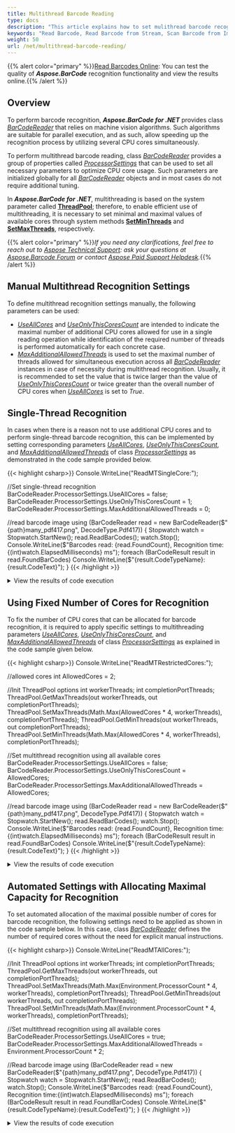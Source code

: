 ```yaml
---
title: Multithread Barcode Reading
type: docs
description: "This article explains how to set mulithread barcode recognition"
keywords: "Read Barcode, Read Barcode from Stream, Scan Barcode from Image, Multithread Barcode Reading, Barcode Recognition Multithreading, Aspose.BarCode, Read Barcode C#"
weight: 50
url: /net/multithread-barcode-reading/
---
```


{{% alert color="primary" %}}[Read Barcodes Online](https://products.aspose.app/barcode/recognize): You can test the quality of ***Aspose.BarCode*** recognition functionality and view the results online.{{% /alert %}}
  
## **Overview**
To perform barcode recognition, ***Aspose.BarCode for .NET*** provides class [*BarCodeReader*](https://apireference.aspose.com/barcode/net/aspose.barcode.barcoderecognition/barcodereader) that relies on machine vision algorithms. Such algorithms are suitable for parallel execution, and as such, allow speeding up the recognition process by utilizing several CPU cores simultaneously.  

To perform multithread barcode reading, class [*BarCodeReader*](https://apireference.aspose.com/barcode/net/aspose.barcode.barcoderecognition/barcodereader) provides a group of properties called [*ProcessorSettings*](https://apireference.aspose.com/barcode/net/aspose.barcode.common/processorsettings) that can be used to set all necessary parameters to optimize CPU core usage. Such parameters are initialized globally for all [*BarCodeReader*](https://apireference.aspose.com/barcode/net/aspose.barcode.barcoderecognition/barcodereader) objects and in most cases do not require additional tuning.  
  
In ***Aspose.BarCode for .NET***, multithreading is based on the system parameter called [**ThreadPool**](https://docs.microsoft.com/dotnet/api/system.threading.threadpool); therefore, to enable efficient use of multithreading, it is necessary to set minimal and maximal values of available cores through system methods [**SetMinThreads**](https://docs.microsoft.com/dotnet/api/system.threading.threadpool.setminthreads) and [**SetMaxThreads**](https://docs.microsoft.com/dotnet/api/system.threading.threadpool.setmaxthreads), respectively. 

{{% alert color="primary" %}}*If you need any clarifications, feel free to reach out to [Aspose Technical Support](/barcode/net/technical-support/): ask your questions at [Aspose.Barcode Forum](https://forum.aspose.com/c/barcode/13) or contact [Aspose Paid Support Helpdesk](https://helpdesk.aspose.com/).*{{% /alert %}}

## **Manual Multithread Recognition Settings**
To define multithread recognition settings manually, the following parameters can be used:
-	[*UseAllCores*](https://apireference.aspose.com/barcode/net/aspose.barcode.common/processorsettings/properties/useallcores) and [*UseOnlyThisCoresCount*](https://apireference.aspose.com/barcode/net/aspose.barcode.common/processorsettings/properties/useonlythiscorescount) are intended to indicate the maximal number of additional CPU cores allowed for use in a single reading operation while identification of the required number of threads is performed automatically for each concrete case.  
-	[*MaxAdditionalAllowedThreads*](https://apireference.aspose.com/barcode/net/aspose.barcode.common/processorsettings/properties/maxadditionalallowedthreads) is used to set the maximal number of threads allowed for simultaneous execution across all [*BarCodeReader*](https://apireference.aspose.com/barcode/net/aspose.barcode.barcoderecognition/barcodereader) instances in case of necessity during multithread recognition. Usually, it is recommended to set the value that is twice larger than the value of [*UseOnlyThisCoresCount*](https://apireference.aspose.com/barcode/net/aspose.barcode.common/processorsettings/properties/useonlythiscorescount) or twice greater than the overall number of CPU cores when [*UseAllCores*](https://apireference.aspose.com/barcode/net/aspose.barcode.common/processorsettings/properties/useallcores) is set to *True*.

## **Single-Thread Recognition**
In cases when there is a reason not to use additional CPU cores and to perform single-thread barcode recognition, this can be implemented by setting corresponding parameters [*UseAllCores*](https://apireference.aspose.com/barcode/net/aspose.barcode.common/processorsettings/properties/useallcores), [*UseOnlyThisCoresCount*](https://apireference.aspose.com/barcode/net/aspose.barcode.common/processorsettings/properties/useonlythiscorescount), and [*MaxAdditionalAllowedThreads*](https://apireference.aspose.com/barcode/net/aspose.barcode.common/processorsettings/properties/maxadditionalallowedthreads) of class [*ProcessorSettings*](https://apireference.aspose.com/barcode/net/aspose.barcode.common/processorsettings) as demonstrated in the code sample provided below.
  
{{< highlight csharp>}}
Console.WriteLine("ReadMTSingleCore:");

//Set single-thread recognition
BarCodeReader.ProcessorSettings.UseAllCores = false;
BarCodeReader.ProcessorSettings.UseOnlyThisCoresCount = 1;
BarCodeReader.ProcessorSettings.MaxAdditionalAllowedThreads = 0;

//read barcode image
using (BarCodeReader read = new BarCodeReader($"{path}many_pdf417.png", DecodeType.Pdf417))
{
    Stopwatch watch = Stopwatch.StartNew();
    read.ReadBarCodes();
    watch.Stop();
    Console.WriteLine($"Barcodes read: {read.FoundCount}, Recognition time:{(int)watch.ElapsedMilliseconds} ms");
    foreach (BarCodeResult result in read.FoundBarCodes)
        Console.WriteLine($"{result.CodeTypeName}:{result.CodeText}");
}
{{< /highlight >}}

<details>  
<summary>View the results of code execution</summary>
  
ReadMTSingleCore:  
Barcodes read: 6,  
Recognition time:604 ms  
Pdf417:Aspose PDF417 Diag 02  
Pdf417:Aspose PDF417 Diag 01  
Pdf417:Aspose PDF417 02  
Pdf417:Aspose PDF417 01  
Pdf417:Aspose PDF417 03  
Pdf417:Aspose PDF417 04  
  
</details>

## **Using Fixed Number of Cores for Recognition**
To fix the number of CPU cores that can be allocated for barcode recognition, it is required to apply specific settings to multithreading parameters [*UseAllCores*](https://apireference.aspose.com/barcode/net/aspose.barcode.common/processorsettings/properties/useallcores), [*UseOnlyThisCoresCount*](https://apireference.aspose.com/barcode/net/aspose.barcode.common/processorsettings/properties/useonlythiscorescount), and [*MaxAdditionalAllowedThreads*](https://apireference.aspose.com/barcode/net/aspose.barcode.common/processorsettings/properties/maxadditionalallowedthreads) of class [*ProcessorSettings*](https://apireference.aspose.com/barcode/net/aspose.barcode.common/processorsettings) as explained in the code sample given below.

{{< highlight csharp>}}
Console.WriteLine("ReadMTRestrictedCores:");

//allowed cores
int AllowedCores = 2;

//Init ThreadPool options
int workerThreads;
int completionPortThreads;
ThreadPool.GetMaxThreads(out workerThreads, out completionPortThreads);
ThreadPool.SetMaxThreads(Math.Max(AllowedCores * 4, workerThreads), completionPortThreads);
ThreadPool.GetMinThreads(out workerThreads, out completionPortThreads);
ThreadPool.SetMinThreads(Math.Max(AllowedCores * 4, workerThreads), completionPortThreads);

//Set multithread recognition using all available cores
BarCodeReader.ProcessorSettings.UseAllCores = false;
BarCodeReader.ProcessorSettings.UseOnlyThisCoresCount = AllowedCores;
BarCodeReader.ProcessorSettings.MaxAdditionalAllowedThreads = AllowedCores;

//read barcode image
using (BarCodeReader read = new BarCodeReader($"{path}many_pdf417.png", DecodeType.Pdf417))
{
    Stopwatch watch = Stopwatch.StartNew();
    read.ReadBarCodes();
    watch.Stop();
    Console.WriteLine($"Barcodes read: {read.FoundCount}, Recognition time:{(int)watch.ElapsedMilliseconds} ms");
    foreach (BarCodeResult result in read.FoundBarCodes)
        Console.WriteLine($"{result.CodeTypeName}:{result.CodeText}");
}
{{< /highlight >}}

<details>  
<summary>View the results of code execution</summary>
  
ReadMTRestrictedCores:  
Barcodes read: 6,  
Recognition time:400 ms  
Pdf417:Aspose PDF417 Diag 02  
Pdf417:Aspose PDF417 Diag 01  
Pdf417:Aspose PDF417 02  
Pdf417:Aspose PDF417 01  
Pdf417:Aspose PDF417 03  
Pdf417:Aspose PDF417 04  
  
</details>


## **Automated Settings with Allocating Maximal Capacity for Recognition**
To set automated allocation of the maximal possible number of cores for barcode recognition, the following settings need to be applied as shown in the code sample below. In this case, class [*BarCodeReader*](https://apireference.aspose.com/barcode/net/aspose.barcode.barcoderecognition/barcodereader) defines the number of required cores without the need for explicit manual instructions.

{{< highlight csharp>}}
Console.WriteLine("ReadMTAllCores:");

//Init ThreadPool options
int workerThreads;
int completionPortThreads;
ThreadPool.GetMaxThreads(out workerThreads, out completionPortThreads);
ThreadPool.SetMaxThreads(Math.Max(Environment.ProcessorCount * 4, workerThreads), completionPortThreads);
ThreadPool.GetMinThreads(out workerThreads, out completionPortThreads);
ThreadPool.SetMinThreads(Math.Max(Environment.ProcessorCount * 4, workerThreads), completionPortThreads);

//Set multithread recognition using all available cores
BarCodeReader.ProcessorSettings.UseAllCores = true;
BarCodeReader.ProcessorSettings.MaxAdditionalAllowedThreads = Environment.ProcessorCount * 2;

//Read barcode image
using (BarCodeReader read = new BarCodeReader($"{path}many_pdf417.png", DecodeType.Pdf417))
{
    Stopwatch watch = Stopwatch.StartNew();
    read.ReadBarCodes();
    watch.Stop();
    Console.WriteLine($"Barcodes read: {read.FoundCount}, Recognition time:{(int)watch.ElapsedMilliseconds} ms");
    foreach (BarCodeResult result in read.FoundBarCodes)
        Console.WriteLine($"{result.CodeTypeName}:{result.CodeText}");
}
{{< /highlight >}}

<details>  
<summary>View the results of code execution</summary>
  
ReadMTAllCores:  
Barcodes read: 6,   
Recognition time:244 ms  
Pdf417:Aspose PDF417 Diag 02  
Pdf417:Aspose PDF417 Diag 01  
Pdf417:Aspose PDF417 02  
Pdf417:Aspose PDF417 01  
Pdf417:Aspose PDF417 03  
Pdf417:Aspose PDF417 04  
  
</details>